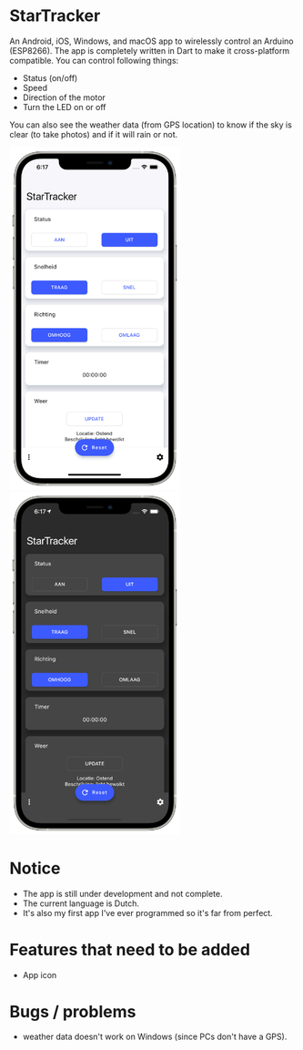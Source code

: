 # StarTracker
An Android, iOS, Windows, and macOS app to wirelessly control an Arduino (ESP8266).
The app is completely written in Dart to make it cross-platform compatible.
You can control following things:
- Status (on/off)
- Speed
- Direction of the motor
- Turn the LED on or off

You can also see the weather data (from GPS location) to know if the sky is clear (to take photos) and if it will rain or not.

<div align="left">
    <img src="/screenshot/Homescreen.png" width="300"/>
     <img src="/screenshot/Homescreen-dark.png" width="300"/>
</div>

# Notice

- The app is still under development and not complete.
- The current language is Dutch.
- It's also my first app I've ever programmed so it's far from perfect.


# Features that need to be added

- App icon


# Bugs / problems

- weather data doesn't work on Windows (since PCs don't have a GPS).

